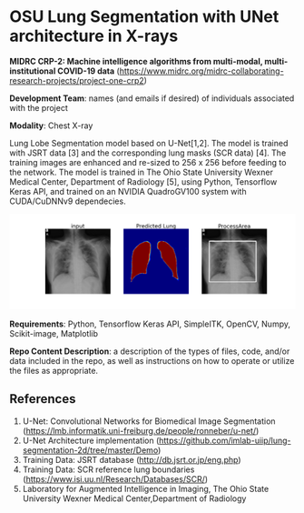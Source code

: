 # OSU Lung Segmentation with UNet architecture in X-rays

**MIDRC CRP-2:  Machine intelligence algorithms from multi-modal, multi-institutional COVID-19 data** 
(https://www.midrc.org/midrc-collaborating-research-projects/project-one-crp2)

**Development Team**: names (and emails if desired) of individuals associated with the project

**Modality**: Chest X-ray

Lung Lobe Segmentation model based on U-Net[1,2]. The model is trained with JSRT data [3] and the corresponding lung masks (SCR data) [4]. The training images are enhanced and re-sized to 256 x 256 before feeding to the network. The model is trained in The Ohio State University Wexner Medical Center, Department of Radiology [5], using Python, Tensorflow Keras API, and trained on an NVIDIA QuadroGV100 system with CUDA/CuDNNv9 dependecies. 

![example output ](out.png)

**Requirements**: Python, Tensorflow Keras API, SimpleITK, OpenCV, Numpy, Scikit-image, Matplotlib

**Repo Content Description**: a description of the types of files, code, and/or data included in the repo, as well as instructions on how to operate or utilize the files as appropriate.

References
---
1)	U-Net: Convolutional Networks for Biomedical Image Segmentation (https://lmb.informatik.uni-freiburg.de/people/ronneber/u-net/)
2)	U-Net Architecture implementation (https://github.com/imlab-uiip/lung-segmentation-2d/tree/master/Demo)
3)	Training Data: JSRT database (http://db.jsrt.or.jp/eng.php)
4)	Training Data: SCR reference lung boundaries (https://www.isi.uu.nl/Research/Databases/SCR/)
5)	Laboratory for Augmented Intelligence in Imaging, The Ohio State University Wexner Medical Center,Department of Radiology







